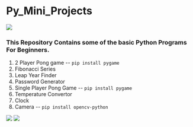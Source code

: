 # Py_Mini_Projects
[![](https://img.shields.io/badge/Language-Python-blue?logo=python)](https://www.python.org/)

### This Repository Contains some of the basic Python Programs For Beginners.

1. 2 Player Pong game -- `pip install pygame`
2. Fibonacci Series
3. Leap Year Finder
4. Password Generator
5. Single Player Pong Game -- `pip install pygame`
6. Temperature Convertor 
7. Clock
8. Camera -- `pip install opencv-python`


[![](https://img.shields.io/badge/GitHub-InvisiblePro-blue?logo=github)](https://github.com/InvisiblePro)  [![](https://img.shields.io/badge/Contributer-@Idhant-lightblue?logo=github)](https://github.com/Idhant-6)
